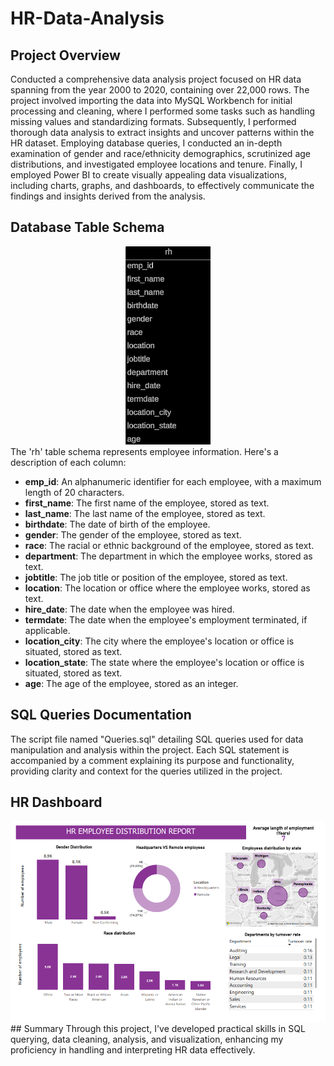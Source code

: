 # HR-Data-Analysis

## Project Overview
Conducted a comprehensive data analysis project focused on HR data spanning from the year 2000 to 2020, containing over 22,000 rows. The project involved importing the data into MySQL Workbench for initial processing and cleaning, where I performed some tasks such as handling missing values and standardizing formats. Subsequently, I performed thorough data analysis to extract insights and uncover patterns within the HR dataset. Employing database queries, I conducted an in-depth examination of gender and race/ethnicity demographics, scrutinized age distributions, and investigated employee locations and tenure. Finally, I employed Power BI to create visually appealing data visualizations, including charts, graphs, and dashboards, to effectively communicate the findings and insights derived from the analysis.

## Database Table Schema
<div style="text-align:center"><img src="rh_table.png" /></div>
The 'rh' table schema represents employee information. Here's a description of each column:

- **emp_id**: An alphanumeric identifier for each employee, with a maximum length of 20 characters.
- **first_name**: The first name of the employee, stored as text.
- **last_name**: The last name of the employee, stored as text.
- **birthdate**: The date of birth of the employee.
- **gender**: The gender of the employee, stored as text.
- **race**: The racial or ethnic background of the employee, stored as text.
- **department**: The department in which the employee works, stored as text.
- **jobtitle**: The job title or position of the employee, stored as text.
- **location**: The location or office where the employee works, stored as text.
- **hire_date**: The date when the employee was hired.
- **termdate**: The date when the employee's employment terminated, if applicable.
- **location_city**: The city where the employee's location or office is situated, stored as text.
- **location_state**: The state where the employee's location or office is situated, stored as text.
- **age**: The age of the employee, stored as an integer.

## SQL Queries Documentation
The script file named "Queries.sql" detailing SQL queries used for data manipulation and analysis within the project. Each SQL statement is accompanied by a comment explaining its purpose and functionality, providing clarity and context for the queries utilized in the project.

## HR Dashboard
<div style="text-align:center"><img src="Dashboard.png" /></div>
## Summary
Through this project, I've developed practical skills in SQL querying, data cleaning, analysis, and visualization, enhancing my proficiency in handling and interpreting HR data effectively.
